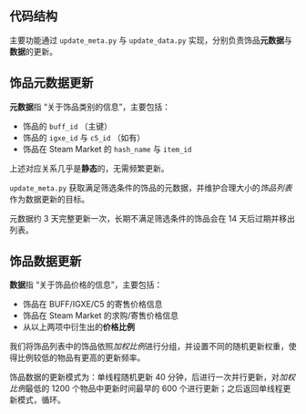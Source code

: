 ## 代码结构

主要功能通过 `update_meta.py` 与 `update_data.py` 实现，分别负责饰品**元数据**与**数据**的更新。

## 饰品元数据更新

**元数据**指 “关于饰品类别的信息”，主要包括：

- 饰品的 `buff_id` （主键）
- 饰品的 `igxe_id` 与 `c5_id` （如有）
- 饰品在 Steam Market 的 `hash_name` 与 `item_id`

上述对应关系几乎是**静态**的，无需频繁更新。

`update_meta.py` 获取满足筛选条件的饰品的元数据，并维护合理大小的*饰品列表*作为数据更新的目标。

元数据约 3 天完整更新一次，长期不满足筛选条件的饰品会在 14 天后过期并移出列表。

## 饰品数据更新

**数据**指 “关于饰品价格的信息”，主要包括：

- 饰品在 BUFF/IGXE/C5 的寄售价格信息
- 饰品在 Steam Market 的求购/寄售价格信息
- 从以上两项中衍生出的**价格比例**

我们将饰品列表中的饰品依照*加权比例*进行分组，并设置不同的随机更新权重，使得比例较低的物品有更高的更新频率。

饰品数据的更新模式为：单线程随机更新 40 分钟，后进行一次并行更新，对*加权比例*最低的 1200 个物品中更新时间最早的 600 个进行更新；之后返回单线程更新模式，循环。